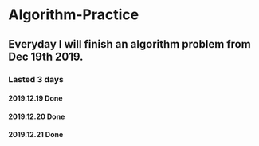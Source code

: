 # Algorithm-Practice

## Everyday I will finish an algorithm problem from Dec 19th 2019.

### Lasted 3 days

#### 2019.12.19 Done

#### 2019.12.20 Done

#### 2019.12.21 Done

